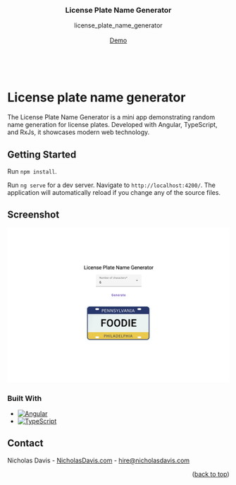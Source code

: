 <a name="readme-top"></a>
<br />
<div align="center">

<h3 align="center">License Plate Name Generator</h3>

  <p align="center">
    license_plate_name_generator
    <br />
    <br />
    <a href="https://nicholasdavis.com/projects/license-plate-name-generator" target="_blank">Demo</a> 
  </p>
</div>
<br />
<br />
<br />

<!-- INTRO -->
License plate name generator
=============

The License Plate Name Generator is a mini app demonstrating random name generation for license plates. Developed with Angular, TypeScript, and RxJs, it showcases modern web technology.

<!-- GETTING STARTED -->
## Getting Started

Run `npm install`.

Run `ng serve` for a dev server. Navigate to `http://localhost:4200/`. The application will automatically reload if you change any of the source files.

<!-- ABOUT THE PROJECT -->
## Screenshot

[![Product Name Screen Shot][product-screenshot]](https://nicholasdavis.com/projects/license-plate-name-generator)


### Built With

* [![Angular][Angular.io]][Angular-url]
* [![TypeScript][TypeScriptLang.org]][TypeScript-url]

<!-- CONTACT -->
## Contact

Nicholas Davis - [NicholasDavis.com](https://NicholasDavis.com) - hire@nicholasdavis.com

<p align="right">(<a href="#readme-top">back to top</a>)</p>


<!-- MARKDOWN LINKS & IMAGES -->
<!-- https://www.markdownguide.org/basic-syntax/#reference-style-links -->
[product-screenshot]: screenshot/image.png
[Angular.io]: https://img.shields.io/badge/Angular-DD0031?style=for-the-badge&logo=angular&logoColor=white
[Angular-url]: https://angular.io/
[TypeScriptLang.org]: https://shields.io/badge/TypeScript-3178C6?logo=TypeScript&logoColor=FFF&style=flat-square
[TypeScript-url]: https://www.typescriptlang.org/

